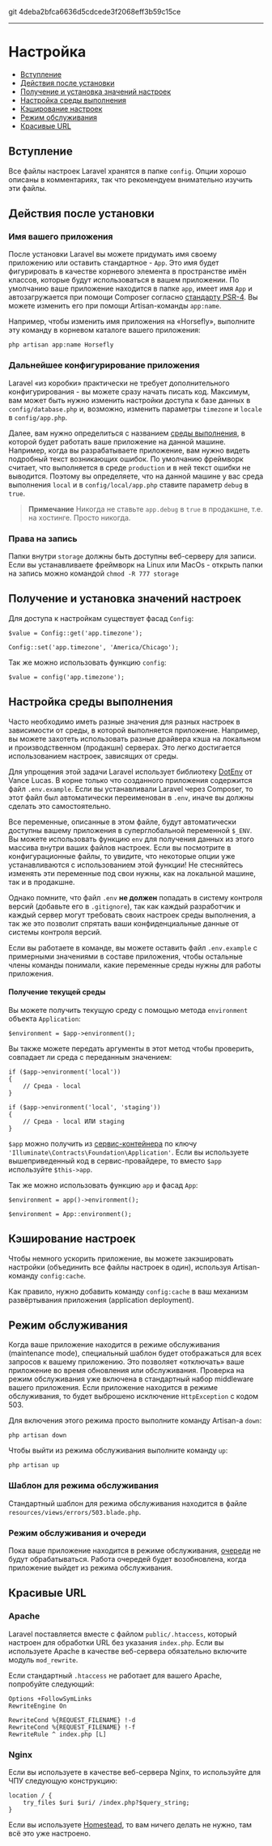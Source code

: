 git 4deba2bfca6636d5cdcede3f2068eff3b59c15ce

---

# Настройка

- [Вступление](#introduction)
- [Действия после установки](#after-installation)
- [Получение и установка значений настроек](#accessing-configuration-values)
- [Настройка среды выполнения](#environment-configuration)
- [Кэширование настроек](#configuration-caching)
- [Режим обслуживания](#maintenance-mode)
- [Красивые URL](#pretty-urls)

<a name="introduction"></a>
## Вступление

Все файлы настроек Laravel хранятся в папке `config`. Опции хорошо описаны в комментариях, так что рекомендуем внимательно изучить эти файлы.

<a name="after-installation"></a>
## Действия после установки

### Имя вашего приложения

После установки Laravel вы можете придумать имя своему приложению или оставить стандартное - `App`.
Это имя будет фигурировать в качестве корневого элемента в пространстве имён классов, которые будут использоваться в вашем приложении.
По умолчанию ваше приложение находится в папке `app`, имеет имя `App` и автозагружается при помощи Composer согласно [стандарту PSR-4](http://www.php-fig.org/psr/psr-4/). Вы можете изменить его при помощи Artisan-команды `app:name`.

Например, чтобы изменить имя приложения на «Horsefly», выполните эту команду в корневом каталоге вашего приложения:

	php artisan app:name Horsefly

### Дальнейшее конфигурирование приложения

Laravel «из коробки» практически не требует дополнительного конфигурирования - вы можете сразу начать писать код. Максимум, вам может быть нужно изменить настройки доступа к базе данных в `config/database.php` и, возможно, изменить параметры `timezone` и `locale` в `config/app.php`.

Далее, вам нужно определиться с названием [среды выполнения](/docs/{{version}}/configuration#environment-configuration), в которой будет работать ваше приложение на данной машине. Например, когда вы разрабатываете приложение, вам нужно видеть подробный текст возникающих ошибок. По умолчанию фреймворк считает, что выполняется в среде `production` и в ней текст ошибки не выводится. Поэтому вы определяете, что на данной машине у вас среда выполнения `local` и в `config/local/app.php` ставите параметр `debug` в `true`.

> **Примечание** Никогда не ставьте `app.debug` в `true` в продакшне, т.е. на хостинге. Просто никогда.

### Права на запись

Папки внутри `storage` должны быть доступны веб-серверу для записи. Если вы устанавливаете фреймворк на Linux или MacOs - открыть папки на запись можно командой `chmod -R 777 storage`

<a name="accessing-configuration-values"></a>
## Получение и установка значений настроек

Для доступа к настройкам существует фасад `Config`:

	$value = Config::get('app.timezone');

	Config::set('app.timezone', 'America/Chicago');

Так же можно использовать функцию `config`:

	$value = config('app.timezone');

<a name="environment-configuration"></a>
## Настройка среды выполнения

Часто необходимо иметь разные значения для разных настроек в зависимости от среды, в которой выполняется приложение. Например, вы можете захотеть использовать разные драйвера кэша на локальном и производственном (продакшн) серверах. Это легко достигается использованием настроек, зависящих от среды.

Для упрощения этой задачи Laravel использует библиотеку [DotEnv](https://github.com/vlucas/phpdotenv) от Vance Lucas.
В корне только что созданного приложения содержится файл `.env.example`. Если вы устанавливали Laravel через Composer, то этот файл был автоматически переименован в `.env`, иначе вы должны сделать это самостоятельно.

Все переменные, описанные в этом файле, будут автоматически доступны вашему приложения в суперглобальной переменной `$_ENV`. 
Вы можете использовать функцию `env` для получения данных из этого массива внутри ваших файлов настроек.
Если вы посмотрите в конфигурационные файлы, то увидите, что некоторые опции уже устанавливаются с использованием этой функции!
Не стесняйтесь изменять эти переменные под свои нужны, как на локальной машине, так и в продакшне.

Однако помните, что файл `.env` **не должен** попадать в систему контроля версий (добавьте его в `.gitignore`), так как каждый разработчик и каждый сервер могут требовать своих настроек среды выполнения, а так же это позволит спрятать ваши конфиденциальные данные от системы контроля версий.

Если вы работаете в команде, вы можете оставить файл `.env.example` с примерными значениями в составе приложения, чтобы остальные члены команды понимали, какие переменные среды нужны для работы приложения.

#### Получение текущей среды

Вы можете получить текущую среду с помощью метода `environment` объекта `Application`:

	$environment = $app->environment();

Вы также можете передать аргументы в этот метод чтобы проверить, совпадает ли среда с переданным значением:

	if ($app->environment('local'))
	{
		// Среда - local
	}

	if ($app->environment('local', 'staging'))
	{
		// Среда - local ИЛИ staging
	}

`$app` можно получить из [сервис-контейнера](/docs/{{version}}/container) по ключу `'Illuminate\Contracts\Foundation\Application'`. Если вы используете вышеприведенный код в сервис-провайдере, то вместо `$app` используйте `$this->app`.

Так же можно использовать функцию `app` и фасад `App`:

	$environment = app()->environment();

	$environment = App::environment();

<a name="configuration-caching"></a>
## Кэширование настроек

Чтобы немного ускорить приложение, вы можете закэшировать настройки (объединить все файлы настроек в один), используя Artisan-команду `config:cache`.

Как правило, нужно добавить команду `config:cache` в ваш механизм развёртывания приложения (application deployment).

<a name="maintenance-mode"></a>
## Режим обслуживания

Когда ваше приложение находится в режиме обслуживания (maintenance mode), специальный шаблон будет отображаться для всех запросов к вашему приложению. Это позволяет «отключать» ваше приложение во время обновления или обслуживания. Проверка на режим обслуживания уже включена в стандартный набор middleware вашего приложения. Если приложение находится в режиме обслуживания, то будет выброшено исключение `HttpException` с кодом 503.

Для включения этого режима просто выполните команду Artisan-а `down`:

	php artisan down

Чтобы выйти из режима обслуживания выполните команду `up`:

	php artisan up

### Шаблон для режима обслуживания

Стандартный шаблон для режима обслуживания находится в файле `resources/views/errors/503.blade.php`.

### Режим обслуживания и очереди

Пока ваше приложение находится в режиме обслуживания, [очереди](/docs/{{version}}/queues) не будут обрабатываться. Работа очередей будет возобновлена, когда приложение выйдет из режима обслуживания.

<a name="pretty-urls"></a>
## Красивые URL

### Apache

Laravel поставляется вместе с файлом `public/.htaccess`, который настроен для обработки URL без указания `index.php`. Если вы используете Apache в качестве веб-сервера обязательно включите модуль `mod_rewrite`.

Если стандартный `.htaccess` не работает для вашего Apache, попробуйте следующий:

	Options +FollowSymLinks
	RewriteEngine On

	RewriteCond %{REQUEST_FILENAME} !-d
	RewriteCond %{REQUEST_FILENAME} !-f
	RewriteRule ^ index.php [L]

### Nginx

Если вы используете в качестве веб-сервера Nginx, то используйте для ЧПУ следующую конструкцию:

	location / {
		try_files $uri $uri/ /index.php?$query_string;
	}

Если вы используете [Homestead](/docs/{{version}}/homestead), то вам ничего делать не нужно, там всё это уже настроено.
